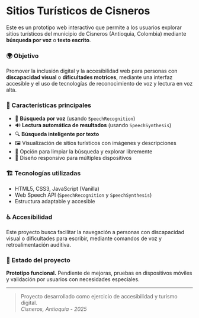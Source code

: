 # Sitios Turísticos de Cisneros

Este es un prototipo web interactivo que permite a los usuarios explorar sitios turísticos del municipio de Cisneros (Antioquia, Colombia) mediante **búsqueda por voz** o **texto escrito**.

### 🌍 Objetivo

Promover la inclusión digital y la accesibilidad web para personas con **discapacidad visual** o **dificultades motrices**, mediante una interfaz accesible y el uso de tecnologías de reconocimiento de voz y lectura en voz alta.

### 🧠 Características principales

- 🎤 **Búsqueda por voz** (usando `SpeechRecognition`)
- 🔊 **Lectura automática de resultados** (usando `SpeechSynthesis`)
- 🔍 **Búsqueda inteligente por texto**
- 🖼️ Visualización de sitios turísticos con imágenes y descripciones
- 🧹 Opción para limpiar la búsqueda y explorar libremente
- 📱 Diseño responsivo para múltiples dispositivos

### 🏗️ Tecnologías utilizadas

- HTML5, CSS3, JavaScript (Vanilla)
- Web Speech API (`SpeechRecognition` y `SpeechSynthesis`)
- Estructura adaptable y accesible

### ♿ Accesibilidad

Este proyecto busca facilitar la navegación a personas con discapacidad visual o dificultades para escribir, mediante comandos de voz y retroalimentación auditiva.

### 📌 Estado del proyecto

**Prototipo funcional.** Pendiente de mejoras, pruebas en dispositivos móviles y validación por usuarios con necesidades especiales.

---

> Proyecto desarrollado como ejercicio de accesibilidad y turismo digital.  
> _Cisneros, Antioquia - 2025_
